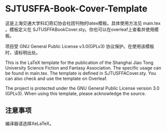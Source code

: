 # SJTUSFFA-Book-Cover-Template
这是上海交通大学科幻奇幻协会社团刊物的latex模板。具体使用方法见 main.tex 。模板定义在 SJTUSFFABookCover.sty。你也可以在overleaf上查看并使用模板。

项目受 GNU General Public License v3.0(GPLv3) 协议保护。在使用该模板时，请标明出处。

This is the LaTeX template for the publication of the Shanghai Jiao Tong University Science Fiction and Fantasy Association. The specific usage can be found in main.tex. The template is defined in SJTUSFFACover.sty. You can also check and use the template on Overleaf.

The project is protected under the GNU General Public License version 3.0 (GPLv3). When using this template, please acknowledge the source.

## 注意事项
编译器请选择XeLaTeX。